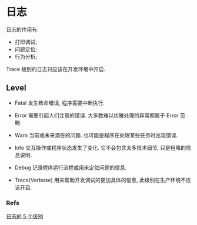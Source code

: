 # 日志
日志的作用有:
* 打印调试;
* 问题定位;
* 行为分析;


Trace 级别的日志只应该在开发环境中开启.   

## Level
* Fatal
    发生致命错误, 程序需要中断执行.
    
* Error
    需要引起人们注意的错误.
    大多数难以优雅处理的异常都属于 Error 范畴.
    
* Warn
    当前或未来潜在的问题.
    也可能是程序在处理某些任务时出现错误.
    
* Info
    交互操作或程序状态发生了变化. 它不会包含太多技术细节, 只是粗略的信息说明.
    
* Debug
    记录程序运行流程或用来定位问题的信息. 
    
* Trace(Verbose)
    用来帮助开发调试的更加具体的信息, 此级别在生产环境不应该开启.
    
    
    
    

### Refs
[日志的 5 个级别](http://www.infoq.com/cn/articles/five-levels-of-logging)
